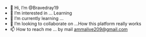 - 👋 Hi, I’m @Bravedray19
- 👀 I’m interested in ... Learning
- 🌱 I’m currently learning ...
- 💞️ I’m looking to collaborate on ...How this platform really works
- 📫 How to reach me ... by mail ammalive209@gmail.com

<!---
Bravedray19/Bravedray19 is a ✨ special ✨ repository because its `README.md` (this file) appears on your GitHub profile.
You can click the Preview link to take a look at your changes.
--->
